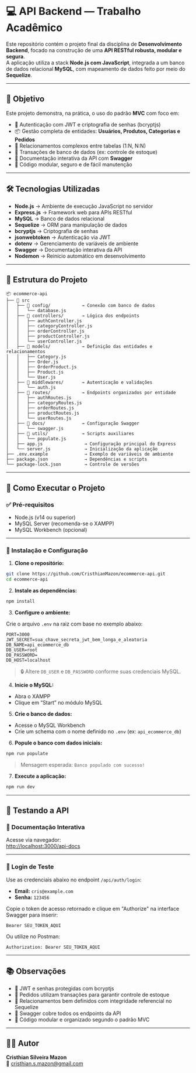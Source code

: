 # 💻 API Backend — Trabalho Acadêmico

Este repositório contém o projeto final da disciplina de **Desenvolvimento Backend**, focado na construção de uma **API RESTful robusta, modular e segura**.  
A aplicação utiliza a stack **Node.js com JavaScript**, integrada a um banco de dados relacional **MySQL**, com mapeamento de dados feito por meio do **Sequelize**.

---

## 📌 Objetivo

Este projeto demonstra, na prática, o uso do padrão **MVC** com foco em:

- 🔐 Autenticação com JWT e criptografia de senhas (bcryptjs)  
- 📦 Gestão completa de entidades: **Usuários, Produtos, Categorias e Pedidos**  
- 🔄 Relacionamentos complexos entre tabelas (1:N, N:N)  
- 🧾 Transações de banco de dados (ex: controle de estoque)  
- 📘 Documentação interativa da API com **Swagger**  
- 🧱 Código modular, seguro e de fácil manutenção

---

## 🛠️ Tecnologias Utilizadas

- **Node.js** → Ambiente de execução JavaScript no servidor  
- **Express.js** → Framework web para APIs RESTful  
- **MySQL** → Banco de dados relacional  
- **Sequelize** → ORM para manipulação de dados  
- **bcryptjs** → Criptografia de senhas  
- **jsonwebtoken** → Autenticação via JWT  
- **dotenv** → Gerenciamento de variáveis de ambiente  
- **Swagger** → Documentação interativa da API  
- **Nodemon** → Reinício automático em desenvolvimento

---

## 📁 Estrutura do Projeto

```text
📦 ecommerce-api
├── 📁 src
│   ├── 📁 config/            → Conexão com banco de dados
│   │   └── database.js
│   ├── 📁 controllers/       → Lógica dos endpoints
│   │   ├── authController.js
│   │   ├── categoryController.js
│   │   ├── orderController.js
│   │   ├── productController.js
│   │   └── userController.js
│   ├── 📁 models/            → Definição das entidades e relacionamentos
│   │   ├── Category.js
│   │   ├── Order.js
│   │   ├── OrderProduct.js
│   │   ├── Product.js
│   │   └── User.js
│   ├── 📁 middlewares/       → Autenticação e validações
│   │   └── auth.js
│   ├── 📁 routes/            → Endpoints organizados por entidade
│   │   ├── authRoutes.js
│   │   ├── categoryRoutes.js
│   │   ├── orderRoutes.js
│   │   ├── productRoutes.js
│   │   └── userRoutes.js
│   ├── 📁 docs/              → Configuração Swagger
│   │   └── swagger.js
│   ├── 📁 utils/             → Scripts auxiliares
│   │   └── populate.js
│   ├── app.js                → Configuração principal do Express
│   └── server.js             → Inicialização da aplicação
├── .env.example              → Exemplo de variáveis de ambiente
├── package.json              → Dependências e scripts
└── package-lock.json         → Controle de versões
```

---

## 🚀 Como Executar o Projeto

### ✅ Pré-requisitos

- Node.js (v14 ou superior)  
- MySQL Server (recomenda-se o XAMPP)  
- MySQL Workbench (opcional)

---

### 🧰 Instalação e Configuração

1. **Clone o repositório:**

```bash
git clone https://github.com/CristhianMazon/ecommerce-api.git
cd ecommerce-api
```

2. **Instale as dependências:**

```bash
npm install
```

3. **Configure o ambiente:**

Crie o arquivo `.env` na raiz com base no exemplo abaixo:

```env
PORT=3000
JWT_SECRET=sua_chave_secreta_jwt_bem_longa_e_aleatoria
DB_NAME=api_ecommerce_db
DB_USER=root
DB_PASSWORD=
DB_HOST=localhost
```

> 🔒 Altere `DB_USER` e `DB_PASSWORD` conforme suas credenciais MySQL.

4. **Inicie o MySQL:**

- Abra o XAMPP  
- Clique em “Start” no módulo MySQL

5. **Crie o banco de dados:**

- Acesse o MySQL Workbench  
- Crie um schema com o nome definido no `.env` (ex: `api_ecommerce_db`)

6. **Popule o banco com dados iniciais:**

```bash
npm run populate
```

> Mensagem esperada: `Banco populado com sucesso!`

7. **Execute a aplicação:**

```bash
npm run dev
```

---

## 🧪 Testando a API

### 📘 Documentação Interativa

Acesse via navegador:  
[http://localhost:3000/api-docs](http://localhost:3000/api-docs)

---

### 🔐 Login de Teste

Use as credenciais abaixo no endpoint `/api/auth/login`:

- **Email:** `cris@example.com`  
- **Senha:** `123456`

Copie o token de acesso retornado e clique em "Authorize" na interface Swagger para inserir:

```
Bearer SEU_TOKEN_AQUI
```

Ou utilize no Postman:

```
Authorization: Bearer SEU_TOKEN_AQUI
```

---

## 📚 Observações

- 🔐 JWT e senhas protegidas com bcryptjs  
- 🔁 Pedidos utilizam transações para garantir controle de estoque  
- 🔗 Relacionamentos bem definidos com integridade referencial no Sequelize  
- 📘 Swagger cobre todos os endpoints da API  
- 🧹 Código modular e organizado segundo o padrão MVC

---

## 👨‍💻 Autor

**Cristhian Silveira Mazon**  
📧 [cristhian.s.mazon@gmail.com](mailto:cristhian.s.mazon@gmail.com)
